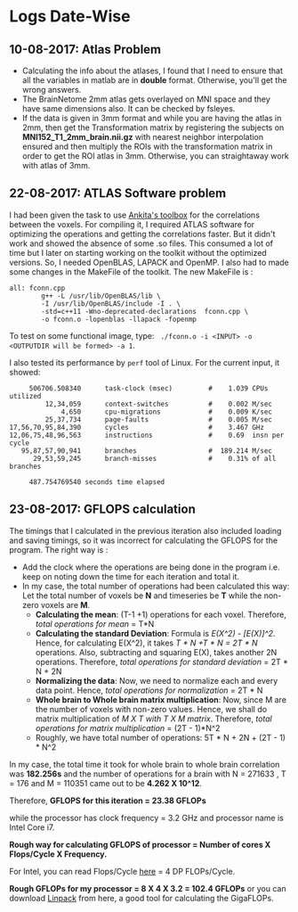 # Logs Date-Wise

## 10-08-2017: Atlas Problem
* Calculating the info about the atlases, I found that I need to ensure that all the variables in matlab are in **double** format. Otherwise, you'll get the wrong answers. 
* The BrainNetome 2mm atlas gets overlayed on MNI space and they have same dimensions also. It can be checked by fsleyes. 
* If the data is given in 3mm format and while you are having the atlas in 2mm, then get the Transformation matrix by registering the subjects on **MNI152_T1_2mm_brain.nii.gz** with nearest neighbor interpolation ensured and then multiply the ROIs with the transformation matrix in order to get the ROI atlas in 3mm. Otherwise, you can straightaway work with atlas of 3mm.

## 22-08-2017: ATLAS Software problem
I had been given the task to use [Ankita's toolbox](https://github.com/Ank0905/funcConn) for the correlations between the voxels. For compiling it, I required ATLAS software for optimizing the operations and getting the correlations faster. But it didn't work and showed the absence of some .so files. This consumed a lot of time but I later on starting working on the toolkit without the optimized versions. So, I needed OpenBLAS, LAPACK and OpenMP. I also had to made some changes in the MakeFile of the toolkit. The new MakeFile is : 
```
all: fconn.cpp
        g++ -L /usr/lib/OpenBLAS/lib \
        -I /usr/lib/OpenBLAS/include -I . \
        -std=c++11 -Wno-deprecated-declarations  fconn.cpp \
        -o fconn.o -lopenblas -llapack -fopenmp                                                      
```
To test on some functional image, type: ` ./fconn.o -i <INPUT> -o <OUTPUTDIR will be formed> -a 1`.

I also tested its performance by `perf` tool of Linux. For the current input, it showed:
```
     506706.508340      task-clock (msec)         #    1.039 CPUs utilized          
         12,34,059      context-switches          #    0.002 M/sec                  
             4,650      cpu-migrations            #    0.009 K/sec                  
         25,37,734      page-faults               #    0.005 M/sec                  
17,56,70,95,84,390      cycles                    #    3.467 GHz                    
12,06,75,48,96,563      instructions              #    0.69  insn per cycle         
   95,87,57,90,941      branches                  #  189.214 M/sec                  
      29,53,59,245      branch-misses             #    0.31% of all branches        

     487.754769540 seconds time elapsed
```

## 23-08-2017: GFLOPS calculation
The timings that I calculated in the previous iteration also included loading and saving timings, so it was incorrect for calculating the GFLOPS for the program. The right way is :
* Add the clock where the operations are being done in the program i.e. keep on noting down the time for each iteration and total it. 
* In my case, the total number of operations had been calculated this way:
  Let the total number of voxels be **N** and timeseries be **T** while the non-zero voxels are **M**.
  * **Calculating the mean**: (T-1 +1) operations for each voxel. Therefore, *total operations for mean* = T*N
  * **Calculating the standard Deviation**: Formula is *E(X^2) - [E(X)]^2*. Hence, for calculating E(X^2), it takes *T * N +T * N = 2T * N* operations. Also, subtracting and squaring E(X), takes another 2N operations. Therefore, *total operations for standard deviation* = 2T * N + 2N
  * **Normalizing the data**: Now, we need to normalize each and every data point. Hence, *total operations for normalization* = 2T * N
  * **Whole brain to Whole brain matrix multiplication**: Now, since M are the number of voxels with non-zero values. Hence, we shall do matrix multiplication of *M X T with T X M matrix*. Therefore, *total operations for matrix multiplication* = (2T - 1)*N^2 
  * Roughly, we have total number of operations: 5T * N + 2N + (2T - 1) * N^2
  
In my case, the total time it took for whole brain to whole brain correlation was **182.256s** and the number of operations for a brain with N = 271633 , T = 176 and M = 110351 came out to be **4.262 X 10^12**. 

Therefore, 
**GFLOPS for this iteration = 23.38 GFLOPs**

while the processor has clock frequency = 3.2 GHz and processor name is Intel Core i7. 

**Rough way for calculating GFLOPS of processor = Number of cores X Flops/Cycle X Frequency.**

For Intel, you can read Flops/Cycle [here](https://en.wikipedia.org/wiki/FLOPS) = 4 DP FLOPs/Cycle.

**Rough GFLOPs for my processor = 8 X 4 X 3.2 = 102.4 GFLOPs** or you can download [Linpack](https://serverfault.com/a/822011) from here, a good tool for calculating the GigaFLOPs.
